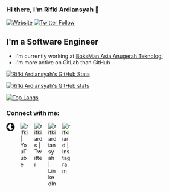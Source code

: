 ### Hi there, I'm Rifki Ardiansyah 👋

[![Website](https://img.shields.io/website?label=rifkiard.github.io&style=for-the-badge&url=https://rifkiard.github.io)](https://rifkiard.github.io)
[![Twitter Follow](https://img.shields.io/twitter/follow/rifkiards?color=1DA1F2&logo=twitter&style=for-the-badge)](https://twitter.com/rifkiards)

## I'm a Software Engineer

- I'm currently working at [BoksMan Asia Anugerah Teknologi](https://boksman.com) 
- I'm more active on GitLab than GitHub

[website]: https://rifkiard.github.io
[twitter]: https://twitter.com/rifkiards
[youtube]: https://www.youtube.com/channel/UCbtayp_D7-i-wZd3MsXjl6A
[instagram]: https://instagram.com/rifkiiard
[linkedin]: https://www.linkedin.com/in/rifki-ardiansyah-33b4a2185/

[![Rifki Ardiansyah's GitHub Stats](http://github-readme-streak-stats.herokuapp.com?user=your-github-username&theme=dark&background=000000)](https://github.com/rifkiard)

[![Rifki Ardiansyah's GitHub stats](https://github-readme-stats.vercel.app/api?username=rifkiard&show_icons=true&theme=tokyonight)](https://github.com/rifkiard/)

[![Top Langs](https://github-readme-stats.vercel.app/api/top-langs/?username=rifkiard&theme=tokyonight)](https://github.com/rifkiard)


### Connect with me:

[<img align="left" alt="rifkiard.github.io" width="22px" style="margin-right:15px;" src="https://raw.githubusercontent.com/iconic/open-iconic/master/svg/globe.svg" />][website]
[<img align="left" alt="rifki | YouTube" width="22px" style="margin-right:15px;" src="https://cdn.jsdelivr.net/npm/simple-icons@v3/icons/youtube.svg" />][youtube]
[<img align="left" alt="rifkiards | Twitter" width="22px" style="margin-right:15px;" src="https://cdn.jsdelivr.net/npm/simple-icons@v3/icons/twitter.svg" />][twitter]
[<img align="left" alt="rifki ardiansyah | LinkedIn" width="22px" style="margin-right:15px;" src="https://cdn.jsdelivr.net/npm/simple-icons@v3/icons/linkedin.svg" />][linkedin]
[<img align="left" alt="rifkiiard | Instagram" width="22px" style="margin-right:15px;" src="https://cdn.jsdelivr.net/npm/simple-icons@v3/icons/instagram.svg" />][instagram]
